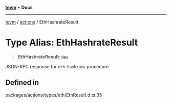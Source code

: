 [**tevm**](../../README.md) • **Docs**

***

[tevm](../../modules.md) / [actions](../README.md) / EthHashrateResult

# Type Alias: EthHashrateResult

> **EthHashrateResult**: [`Hex`](Hex.md)

JSON-RPC response for `eth_hashrate` procedure

## Defined in

packages/actions/types/eth/EthResult.d.ts:35
